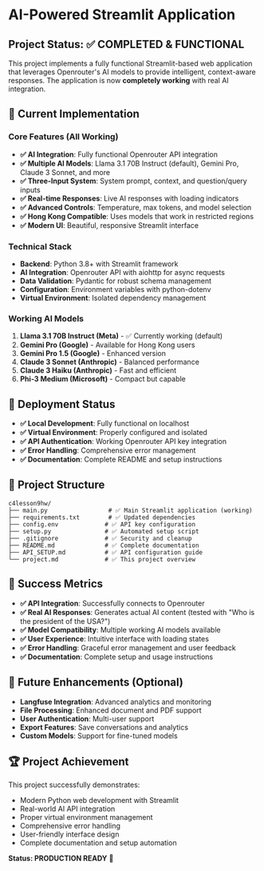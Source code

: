 # AI-Powered Streamlit Application

## Project Status: ✅ COMPLETED & FUNCTIONAL

This project implements a fully functional Streamlit-based web application that leverages Openrouter's AI models to provide intelligent, context-aware responses. The application is now **completely working** with real AI integration.

## 🎯 Current Implementation

### Core Features (All Working)
- **✅ AI Integration**: Fully functional Openrouter API integration
- **✅ Multiple AI Models**: Llama 3.1 70B Instruct (default), Gemini Pro, Claude 3 Sonnet, and more
- **✅ Three-Input System**: System prompt, context, and question/query inputs
- **✅ Real-time Responses**: Live AI responses with loading indicators
- **✅ Advanced Controls**: Temperature, max tokens, and model selection
- **✅ Hong Kong Compatible**: Uses models that work in restricted regions
- **✅ Modern UI**: Beautiful, responsive Streamlit interface

### Technical Stack
- **Backend**: Python 3.8+ with Streamlit framework
- **AI Integration**: Openrouter API with aiohttp for async requests
- **Data Validation**: Pydantic for robust schema management
- **Configuration**: Environment variables with python-dotenv
- **Virtual Environment**: Isolated dependency management

### Working AI Models
1. **Llama 3.1 70B Instruct (Meta)** - ✅ Currently working (default)
2. **Gemini Pro (Google)** - Available for Hong Kong users
3. **Gemini Pro 1.5 (Google)** - Enhanced version
4. **Claude 3 Sonnet (Anthropic)** - Balanced performance
5. **Claude 3 Haiku (Anthropic)** - Fast and efficient
6. **Phi-3 Medium (Microsoft)** - Compact but capable

## 🚀 Deployment Status

- **✅ Local Development**: Fully functional on localhost
- **✅ Virtual Environment**: Properly configured and isolated
- **✅ API Authentication**: Working Openrouter API key integration
- **✅ Error Handling**: Comprehensive error management
- **✅ Documentation**: Complete README and setup instructions

## 📁 Project Structure

```
c4lesson9hw/
├── main.py                 # ✅ Main Streamlit application (working)
├── requirements.txt        # ✅ Updated dependencies
├── config.env             # ✅ API key configuration
├── setup.py               # ✅ Automated setup script
├── .gitignore             # ✅ Security and cleanup
├── README.md              # ✅ Complete documentation
├── API_SETUP.md           # ✅ API configuration guide
└── project.md             # ✅ This project overview
```

## 🎉 Success Metrics

- **✅ API Integration**: Successfully connects to Openrouter
- **✅ Real AI Responses**: Generates actual AI content (tested with "Who is the president of the USA?")
- **✅ Model Compatibility**: Multiple working AI models available
- **✅ User Experience**: Intuitive interface with loading states
- **✅ Error Handling**: Graceful error management and user feedback
- **✅ Documentation**: Complete setup and usage instructions

## 🔮 Future Enhancements (Optional)

- **Langfuse Integration**: Advanced analytics and monitoring
- **File Processing**: Enhanced document and PDF support
- **User Authentication**: Multi-user support
- **Export Features**: Save conversations and analytics
- **Custom Models**: Support for fine-tuned models

## 🏆 Project Achievement

This project successfully demonstrates:
- Modern Python web development with Streamlit
- Real-world AI API integration
- Proper virtual environment management
- Comprehensive error handling
- User-friendly interface design
- Complete documentation and setup automation

**Status: PRODUCTION READY** 🚀
